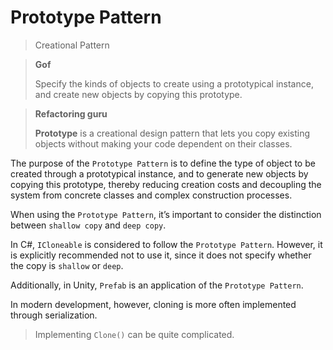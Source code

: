 # Prototype Pattern

> Creational Pattern

> **Gof**
>
> Specify the kinds of objects to create using a prototypical instance, and create new objects by copying this prototype.

> **Refactoring guru**
>
> **Prototype** is a creational design pattern that lets you copy existing objects without making your code dependent on their classes.

The purpose of the `Prototype Pattern` is to define the type of object to be created through a prototypical instance, and to generate new objects by copying this prototype, thereby reducing creation costs and decoupling the system from concrete classes and complex construction processes.

When using the `Prototype Pattern`, it’s important to consider the distinction between `shallow copy` and `deep copy`.

In C#, `ICloneable` is considered to follow the `Prototype Pattern`. However, it is explicitly recommended not to use it, since it does not specify whether the copy is `shallow` or `deep`.

Additionally, in Unity, `Prefab` is an application of the `Prototype Pattern`.

In modern development, however, cloning is more often implemented through serialization.

> Implementing `Clone()` can be quite complicated.
